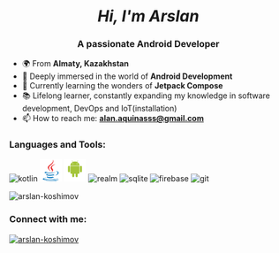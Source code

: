 <h1 align="center"><em>Hi, I'm Arslan</em></h1>
<h3 align="center">A passionate Android Developer</h3>

- 🌍 From **Almaty, Kazakhstan**
- 🚀 Deeply immersed in the world of **Android Development**
- 🌱 Currently learning the wonders of **Jetpack Compose**
- 📚 Lifelong learner, constantly expanding my knowledge in software development, DevOps and IoT(installation)
- 📫 How to reach me: **alan.aquinasss@gmail.com**

<h3 align="left">Languages and Tools:</h3>
<p align="left">
    <img src="https://www.vectorlogo.zone/logos/kotlinlang/kotlinlang-icon.svg" alt="kotlin" width="40" height="40"/>
    <img src="https://raw.githubusercontent.com/devicons/devicon/master/icons/java/java-original.svg" alt="java" width="40" height="40"/>
    <img src="https://raw.githubusercontent.com/devicons/devicon/master/icons/android/android-original-wordmark.svg" alt="android" width="40" height="40"/>
    <img src="https://raw.githubusercontent.com/bestofjs/bestofjs-webui/8665e8c267a0215f3159df28b33c365198101df5/public/logos/realm.svg" alt="realm" width="40" height="40"/>
    <img src="https://www.vectorlogo.zone/logos/sqlite/sqlite-icon.svg" alt="sqlite" width="40" height="40"/>
    <img src="https://www.vectorlogo.zone/logos/firebase/firebase-icon.svg" alt="firebase" width="40" height="40"/>
    <img src="https://www.vectorlogo.zone/logos/git-scm/git-scm-icon.svg" alt="git" width="40" height="40"/>
</p>

<p><img align="center" src="https://github-readme-stats.vercel.app/api/top-langs?username=AlanAquinas&show_icons=true&locale=en&layout=compact" alt="arslan-koshimov" /></p>

<h3 align="left">Connect with me:</h3>
<p align="left">
<a href="https://www.linkedin.com/in/arslan-koshimov" target="blank"><img align="center" src="https://raw.githubusercontent.com/rahuldkjain/github-profile-readme-generator/master/src/images/icons/Social/linked-in-alt.svg" alt="arslan-koshimov" height="30" width="40" /></a>
</p>
